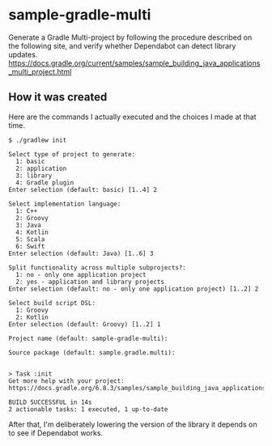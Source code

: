 # sample-gradle-multi
Generate a Gradle Multi-project by following the procedure described on the following site, and verify whether Dependabot can detect library updates.  
https://docs.gradle.org/current/samples/sample_building_java_applications_multi_project.html

## How it was created
Here are the commands I actually executed and the choices I made at that time.
```
$ ./gradlew init

Select type of project to generate:
  1: basic
  2: application
  3: library
  4: Gradle plugin
Enter selection (default: basic) [1..4] 2

Select implementation language:
  1: C++
  2: Groovy
  3: Java
  4: Kotlin
  5: Scala
  6: Swift
Enter selection (default: Java) [1..6] 3

Split functionality across multiple subprojects?:
  1: no - only one application project
  2: yes - application and library projects
Enter selection (default: no - only one application project) [1..2] 2

Select build script DSL:
  1: Groovy
  2: Kotlin
Enter selection (default: Groovy) [1..2] 1

Project name (default: sample-gradle-multi):

Source package (default: sample.gradle.multi):


> Task :init
Get more help with your project: https://docs.gradle.org/6.8.3/samples/sample_building_java_applications_multi_project.html

BUILD SUCCESSFUL in 14s
2 actionable tasks: 1 executed, 1 up-to-date
```

After that, I'm deliberately lowering the version of the library it depends on to see if Dependabot works.
